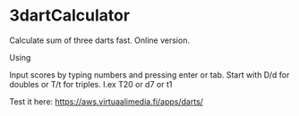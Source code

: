 # 3dartCalculator
Calculate sum of three darts fast. Online version.

Using
<script src="https://ajax.googleapis.com/ajax/libs/angularjs/1.8.2/angular.min.js"></script>

Input scores by typing numbers and pressing enter or tab. Start with D/d for doubles or T/t for triples. I.ex T20 or d7 or t1

Test it here:
https://aws.virtuaalimedia.fi/apps/darts/
